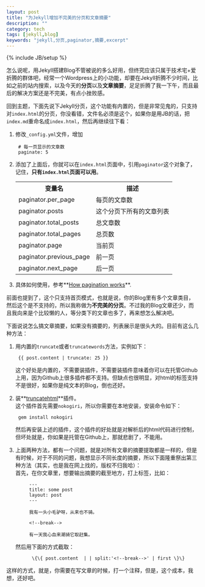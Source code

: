 ```yaml
---
layout: post
title: "为Jekyll增加不完美的分页和文章摘要"
description: ""
category: tech
tags: [jekyll,blog]
keywords: "jekyll,分页,paginator,摘要,excerpt" 
---
```

{% include JB/setup %}

怎么说呢，用Jekyll搭建Blog不管被说的多么好用，但终究应该只属于技术宅+爱折腾的群体吧，经常一个Wordpress上的小功能，却要在Jekyll折腾不少时间，比如之前的站内搜索，以及今天的**分页**以及**文章摘要**，足足折腾了我一下午，而且最后的解决方案还是不完美，有点小挫败感。  


			
回到主题，下面先说下Jekyll分页，这个功能有内置的，但是非常见鬼的，只支持对`index.html`的分页，你没看错，文件名必须是这个，如果你是用JB的话，把`index.md`重命名成`index.html`，然后再继续往下看：  

<!--break-->

1. 修改`_config.yml`文件，增加  
		
		# 每一页显示的文章数
		paginate: 5  
		
2. 添加了上面后，你就可以在`index.html`页面中，引用`paginator`这个对象了，记住，**只有`index.html`页面可以用**。
	<table><tr><th> <strong>变量名</strong> </th><th> <strong>描述</strong> </th></tr><tr><td> paginator.per_page</td><td>每页的文章数</td></tr><tr><td>paginator.posts</td><td>这个分页下所有的文章列表</td></tr><tr><td>paginator.total_posts</td><td>总文章数</td></tr><tr><td>paginator.total_pages </td><td>总页数</td></tr><tr><td>paginator.page</td><td>当前页</td></tr><tr><td> paginator.previous_page </td><td>前一页</td></tr><tr><td>paginator.next_page</td><td>后一页</td></tr></table> 


3. 具体如何使用，参考**[How pagination works](https://github.com/mojombo/jekyll/wiki/Pagination)**. 

前面也提到了，这个只支持首页模式，也就是说，你的Blog里有多个文章类目，然后这个是不支持的，所以我称做为**不完美的分页**。不过我的Blog文章还少，而且我向来是个比较懒的人，等分类下的文章也多了，再来想怎么解决吧。  


下面说说怎么搞文章摘要，如果没有摘要的，列表展示是很头大的。目前有这么几种方法：   

1. 用内置的`truncate`或者`truncatewords`方法，实例如下：  

		{{ post.content | truncate: 25 }}  
	这个好处是内置的，不需要装插件，不需要装插件意味着你可以在托管Github上用，因为Github上很多插件都不支持。但缺点也很明显，对html的标签支持不是很好，如果你是纯文本的Blog，倒也还好。
	
2. 装**[truncatehtml](https://github.com/MattHall/truncatehtml)**插件。  
	 这个插件首先需要`nokogiri`，所以你需要在本地安装，安装命令如下：  
	 		
		gem install nokogiri
	 
	 然后再安装上述的插件，这个插件的好处就是对解析后的html代码进行控制，但坏处就是，你如果是托管在Github上，那就悲剧了，不能用。 
	 
3. 上面两种方法，都有一个问题，就是对所有文章的摘要提取都是一样的，但是有时候，对于不同的问题，我想显示不同长度的摘要，所以下面隆重祭出第三种方法（其实，也是我在网上找的，版权不归我哈）：   
	首先，在你文章里，想要输出摘要的截至地方，打上标签，比如：
			
			---
			title: some post
			layout: post
			---

			我有一头小毛驴呀，从来也不骑。

			<!--break-->

			有一天我心血来潮骑它取赶集。  
			
	然后用下面的方式截取：
	
			 \{\{ post.content  | | split:'<!--break-->' | first \}\}  
			 
这样的方式，就是，你需要在写文章的时候，打一个注释，但是，这个成本，我想，还好吧。
			 

 
